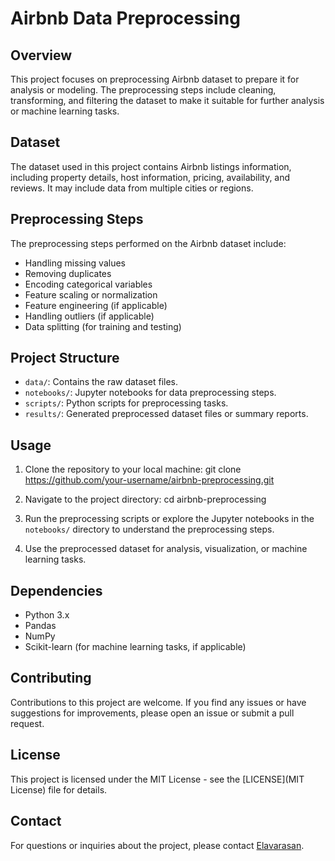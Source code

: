 # Airbnb Data Preprocessing

## Overview
This project focuses on preprocessing Airbnb dataset to prepare it for analysis or modeling. The preprocessing steps include cleaning, transforming, and filtering the dataset to make it suitable for further analysis or machine learning tasks.

## Dataset
The dataset used in this project contains Airbnb listings information, including property details, host information, pricing, availability, and reviews. It may include data from multiple cities or regions.

## Preprocessing Steps
The preprocessing steps performed on the Airbnb dataset include:
- Handling missing values
- Removing duplicates
- Encoding categorical variables
- Feature scaling or normalization
- Feature engineering (if applicable)
- Handling outliers (if applicable)
- Data splitting (for training and testing)

## Project Structure
- `data/`: Contains the raw dataset files.
- `notebooks/`: Jupyter notebooks for data preprocessing steps.
- `scripts/`: Python scripts for preprocessing tasks.
- `results/`: Generated preprocessed dataset files or summary reports.

## Usage
1. Clone the repository to your local machine:
git clone https://github.com/your-username/airbnb-preprocessing.git
2. Navigate to the project directory:
 cd airbnb-preprocessing
3. Run the preprocessing scripts or explore the Jupyter notebooks in the `notebooks/` directory to understand the preprocessing steps.

4. Use the preprocessed dataset for analysis, visualization, or machine learning tasks.

## Dependencies
- Python 3.x
- Pandas
- NumPy
- Scikit-learn (for machine learning tasks, if applicable)

## Contributing
Contributions to this project are welcome. If you find any issues or have suggestions for improvements, please open an issue or submit a pull request.

## License
This project is licensed under the MIT License - see the [LICENSE](MIT License) file for details.

## Contact
For questions or inquiries about the project, please contact [Elavarasan](elaavs1997@gmail.com).
